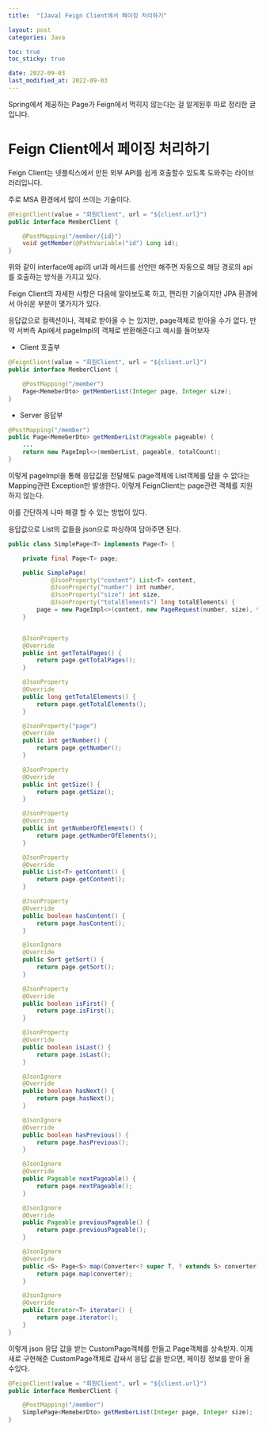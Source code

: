 ```yaml
---
title:  "[Java] Feign Client에서 페이징 처리하기"

layout: post
categories: Java

toc: true
toc_sticky: true

date: 2022-09-03
last_modified_at: 2022-09-03
---
```


Spring에서 제공하는 Page가 Feign에서 먹히지 않는다는 걸 알게된후 따로 정리한 글입니다.

# Feign Client에서 페이징 처리하기

Feign Client는 넷플릭스에서 만든 외부 API를 쉽게 호출할수 있도록 도와주는 라이브러리입니다.

주로 MSA 환경에서 많이 쓰이는 기술이다.

```java
@FeignClient(value = "회원Client", url = "${client.url}")
public interface MemberClient {

    @PostMapping("/member/{id}")
    void getMember(@PathVariable("id") Long id);
}
```

위와 같이 interface에 api의 url과 메서드를 선언만 해주면 자동으로 해당 경로의 api를 호출하는 방식을 가지고 있다.

Feign Client의 자세한 사항은 다음에 알아보도록 하고, 편리한 기술이지만 JPA 환경에서 아쉬운 부분이 몇가지가 있다.

응답값으로 컬렉션이나, 객체로 받아올 수 는 있지만, page객체로 받아올 수가 없다. 만약 서버측 Api에서 pageImpl의 객체로 반환해준다고 예시를 들어보자

- Client 호출부

```java
@FeignClient(value = "회원Client", url = "${client.url}")
public interface MemberClient {

    @PostMapping("/member")
    Page<MemeberDto> getMemberList(Integer page, Integer size);
}
```

- Server 응답부

```java
@PostMapping("/member")
public Page<MemeberDto> getMemberList(Pageable pageable) {
    ...
    return new PageImpl<>(memberList, pageable, totalCount);
}
```

이렇게 pageImpl을 통해 응답값을 전달해도 page객체에 List객체를 담을 수 없다는 Mapping관련 Exception만 발생한다.
이렇게 FeignClient는 page관련 객체를 지원하지 않는다.

이를 간단하게 나마 해결 할 수 있는 방법이 있다.

응답값으로 List의 값들을 json으로 파싱하여 담아주면 된다.

```java
public class SimplePage<T> implements Page<T> {

    private final Page<T> page;

    public SimplePage(
            @JsonProperty("content") List<T> content,
            @JsonProperty("number") int number,
            @JsonProperty("size") int size,
            @JsonProperty("totalElements") long totalElements) {
        page = new PageImpl<>(content, new PageRequest(number, size), totalElements);
    }


    @JsonProperty
    @Override
    public int getTotalPages() {
        return page.getTotalPages();
    }

    @JsonProperty
    @Override
    public long getTotalElements() {
        return page.getTotalElements();
    }

    @JsonProperty("page")
    @Override
    public int getNumber() {
        return page.getNumber();
    }

    @JsonProperty
    @Override
    public int getSize() {
        return page.getSize();
    }

    @JsonProperty
    @Override
    public int getNumberOfElements() {
        return page.getNumberOfElements();
    }

    @JsonProperty
    @Override
    public List<T> getContent() {
        return page.getContent();
    }

    @JsonProperty
    @Override
    public boolean hasContent() {
        return page.hasContent();
    }

    @JsonIgnore
    @Override
    public Sort getSort() {
        return page.getSort();
    }

    @JsonProperty
    @Override
    public boolean isFirst() {
        return page.isFirst();
    }

    @JsonProperty
    @Override
    public boolean isLast() {
        return page.isLast();
    }

    @JsonIgnore
    @Override
    public boolean hasNext() {
        return page.hasNext();
    }

    @JsonIgnore
    @Override
    public boolean hasPrevious() {
        return page.hasPrevious();
    }

    @JsonIgnore
    @Override
    public Pageable nextPageable() {
        return page.nextPageable();
    }

    @JsonIgnore
    @Override
    public Pageable previousPageable() {
        return page.previousPageable();
    }

    @JsonIgnore
    @Override
    public <S> Page<S> map(Converter<? super T, ? extends S> converter) {
        return page.map(converter);
    }

    @JsonIgnore
    @Override
    public Iterator<T> iterator() {
        return page.iterator();
    }
}
```

이렇게 json 응답 값을 받는 CustomPage객체를 만들고 Page객체를 상속받자.
이제 새로 구현해준 CustomPage객체로 감싸서 응답 값을 받으면, 페이징 정보를 받아 올 수있다.

```java
@FeignClient(value = "회원Client", url = "${client.url}")
public interface MemberClient {

    @PostMapping("/member")
    SimplePage<MemeberDto> getMemberList(Integer page, Integer size);
}
```

